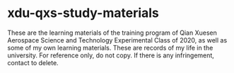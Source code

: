 # xdu-qxs-study-materials
These are the learning materials of the training program of Qian Xuesen Aerospace Science and Technology Experimental Class of 2020, as well as some of my own learning materials. These are records of my life in the university. For reference only, do not copy. If there is any infringement, contact to delete. 
